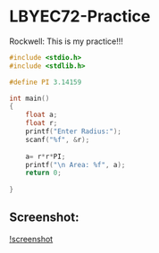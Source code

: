 # LBYEC72-Practice

Rockwell: This is my practice!!!


```c
#include <stdio.h>
#include <stdlib.h>

#define PI 3.14159

int main()
{
	float a;
	float r;
	printf("Enter Radius:");
	scanf("%f", &r);
	
	a= r*r*PI;
	printf("\n Area: %f", a);
	return 0;
	
}
```

## Screenshot:

[!screenshot](https://github.com/rockiejardi/LBYEC72-Practice/blob/master/Capture%201.PNG)
